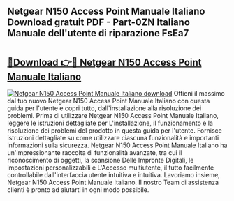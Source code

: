 ## Netgear N150 Access Point Manuale Italiano Download gratuit PDF - Part-0ZN Italiano Manuale dell'utente di riparazione FsEa7

# <h2><a href="http://dfaowds.blite.top/?on=Netgear+N150+Access+Point+Manuale+Italiano">🔗Download 👉🔴 Netgear N150 Access Point Manuale Italiano</a></h2>

[![Netgear N150 Access Point Manuale Italiano download](https://i.imgur.com/lujVjoI.png)](http://dfaowds.blite.top/?on=Netgear+N150+Access+Point+Manuale+Italiano)
Ottieni il massimo dal tuo nuovo Netgear N150 Access Point Manuale Italiano con questa guida per l'utente e copri tutto, dall'installazione alla risoluzione dei problemi. Prima di utilizzare Netgear N150 Access Point Manuale Italiano, leggere le istruzioni dettagliate per L'installazione, il funzionamento e la risoluzione dei problemi del prodotto in questa guida per l'utente. Fornisce istruzioni dettagliate su come utilizzare ciascuna funzionalità e importanti informazioni sulla sicurezza. Netgear N150 Access Point Manuale Italiano ha un'impressionante raccolta di funzionalità avanzate, tra cui il riconoscimento di oggetti, la scansione Delle Impronte Digitali, le impostazioni personalizzabili e L'Accesso multiutente, il tutto facilmente controllabile dall'interfaccia utente intuitiva e intuitiva. Lavoriamo insieme, Netgear N150 Access Point Manuale Italiano. Il nostro Team di assistenza clienti è pronto ad aiutarti in ogni modo possibile.
